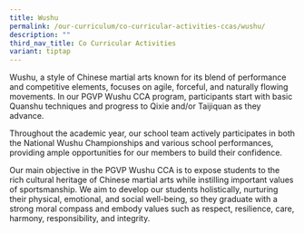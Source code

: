 ```yaml
---
title: Wushu
permalink: /our-curriculum/co-curricular-activities-ccas/wushu/
description: ""
third_nav_title: Co Curricular Activities
variant: tiptap
---
```

<p>Wushu, a style of Chinese martial arts known for its blend of performance
and competitive elements, focuses on agile, forceful, and naturally flowing
movements. In our PGVP Wushu CCA program, participants start with basic
Quanshu techniques and progress to Qixie and/or Taijiquan as they advance.</p>
<p>Throughout the academic year, our school team actively participates in
both the National Wushu Championships and various school performances,
providing ample opportunities for our members to build their confidence.</p>
<p>Our main objective in the PGVP Wushu CCA is to expose students to the
rich cultural heritage of Chinese martial arts while instilling important
values of sportsmanship. We aim to develop our students holistically, nurturing
their physical, emotional, and social well-being, so they graduate with
a strong moral compass and embody values such as respect, resilience, care,
harmony, responsibility, and integrity.</p>